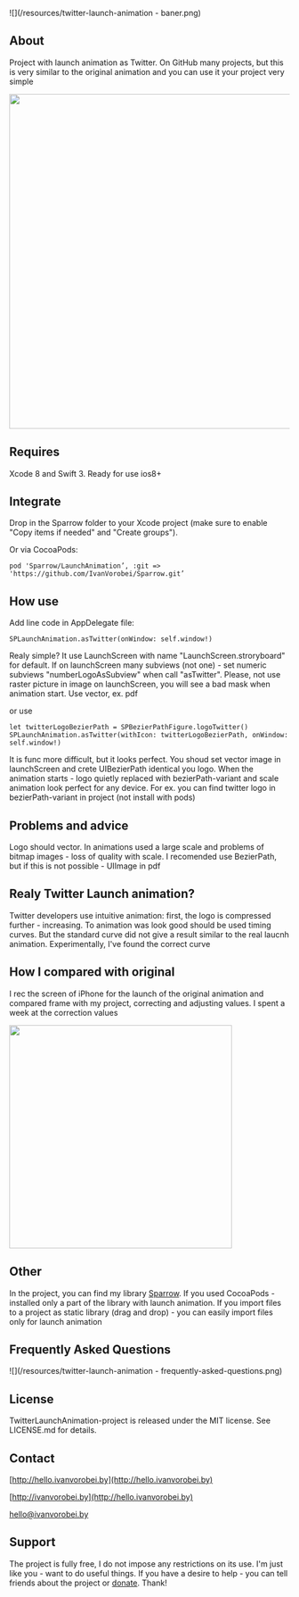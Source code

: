 ![](/resources/twitter-launch-animation - baner.png)

## About
Project with launch animation as Twitter. On GitHub many projects, but this is very similar to the original animation and you can use it your project very simple

<img src="https://raw.githubusercontent.com/IvanVorobei/TwitterLaunchAnimation/master/resources/twitter-launch-animation - mockup_preview.gif" width="600">

## Requires
Xcode 8 and Swift 3. Ready for use ios8+

## Integrate

Drop in the Sparrow folder to your Xcode project (make sure to enable "Copy items if needed" and "Create groups").

Or via CocoaPods:
    
    pod 'Sparrow/LaunchAnimation’, :git => 'https://github.com/IvanVorobei/Sparrow.git’

## How use
Add line code in AppDelegate file:

	SPLaunchAnimation.asTwitter(onWindow: self.window!)

Realy simple? It use LaunchScreen with name "LaunchScreen.stroryboard" for default. If on launchScreen many subviews (not one) - set numeric subviews "numberLogoAsSubview" when call "asTwitter". Please, not use raster picture in image on launchScreen, you will see a bad mask when animation start. Use vector, ex. pdf

or use 

	let twitterLogoBezierPath = SPBezierPathFigure.logoTwitter()
    SPLaunchAnimation.asTwitter(withIcon: twitterLogoBezierPath, onWindow: self.window!)

It is func more difficult, but it looks perfect. You shoud set vector image in launchScreen and crete UIBezierPath identical you logo. When the animation starts - logo quietly replaced with bezierPath-variant and scale animation look perfect for any device. For ex. you can find twitter logo in bezierPath-variant in project (not install with pods)

## Problems and advice
Logo should vector. In animations used a large scale and problems of bitmap images - loss of quality with scale. I recomended use BezierPath, but if this is not possible - UIImage in pdf

## Realy Twitter Launсh animation?
Twitter developers use intuitive animation: first, the logo is compressed further - increasing. To animation was look good should be used timing curves. But the standard curve did not give a result similar to the real laucnh animation. Experimentally, I've found the correct curve

##  How I compared with original
I rec the screen of iPhone for the launch of the original animation and compared frame with my project, correcting and adjusting values. I spent a week at the correction values

<img src="https://raw.githubusercontent.com/IvanVorobei/TwitterLaunchAnimation/master/resources/twitter-launch-animation - compare.gif" width="400">

## Other
In the project, you can find my library [Sparrow](https://github.com/IvanVorobei/Sparrow). If you used CocoaPods - installed only a part of the library with launch animation. If you import files to a project as static library (drag and drop) - you can easily import files only for launch animation

## Frequently Asked Questions
![](/resources/twitter-launch-animation - frequently-asked-questions.png)

## License
TwitterLaunchAnimation-project is released under the MIT license. See LICENSE.md for details.

## Contact
 
[http://hello.ivanvorobei.by](http://hello.ivanvorobei.by)

[http://ivanvorobei.by](http://hello.ivanvorobei.by)

hello@ivanvorobei.by

## Support
The project is fully free, I do not impose any restrictions on its use. I'm just like you - want to do useful things. If you have a desire to help - you can tell friends about the project or [donate](http://hello.ivanvorobei.by). Thank!
